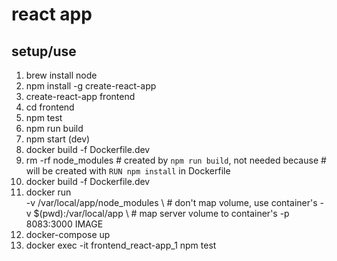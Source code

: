 # react app 

## setup/use
 1. brew install node
 2. npm install -g create-react-app
 3. create-react-app frontend
 4. cd frontend
 4. npm test
 5. npm run build
 6. npm start (dev)
 7. docker build -f Dockerfile.dev
 8. rm -rf node_modules  # created by `npm run build`, not needed because
                         # will be created with `RUN npm install` in Dockerfile
 9. docker build -f Dockerfile.dev
10. docker run \
       -v /var/local/app/node_modules \  # don't map volume, use container's
       -v $(pwd):/var/local/app \        # map server volume to container's
       -p 8083:3000 IMAGE
11. docker-compose up
12. docker exec -it frontend_react-app_1 npm test

